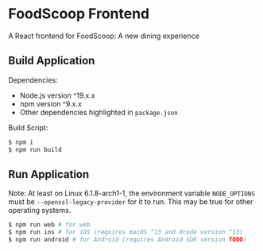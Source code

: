 # FoodScoop Frontend
A React frontend for FoodScoop: A new dining experience

## Build Application

Dependencies:
- Node.js version ^19.x.x
- npm version ^9.x.x
- Other dependencies highlighted in `package.json`

Build Script:
```sh
$ npm i
$ npm run build
```

## Run Application
Note: At least on Linux 6.1.8-arch1-1, the environment variable `NODE_OPTIONS` must be `--openssl-legacy-provider` for it to run. This may be true for other operating systems. 
```sh
$ npm run web # for web
$ npm run ios # for iOS (requires macOS ^13 and Xcode version ^13)
$ npm run android # for Android (requires Android SDK version TODO)
